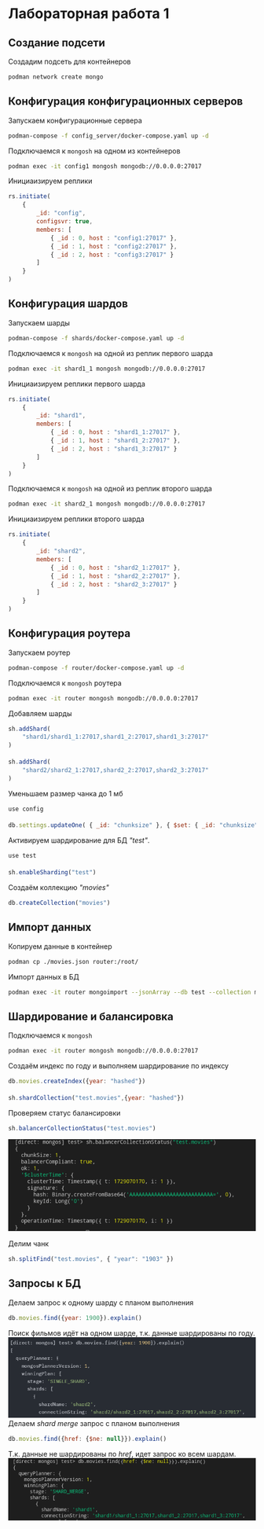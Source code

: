 # Лабораторная работа 1
## Создание подсети
Создадим подсеть для контейнеров
```bash
podman network create mongo
```
## Конфигурация конфигурационных серверов
Запускаем конфигурационные сервера
```bash
podman-compose -f config_server/docker-compose.yaml up -d
```
Подключаемся к ```mongosh``` на одном из контейнеров
```bash
podman exec -it config1 mongosh mongodb://0.0.0.0:27017
```
Инициаизируем реплики
```javascript
rs.initiate(
    {
        _id: "config",
        configsvr: true,
        members: [
            { _id : 0, host : "config1:27017" },
            { _id : 1, host : "config2:27017" },
            { _id : 2, host : "config3:27017" }
        ]
    }
)
```
## Конфигурация шардов
Запускаем шарды
```bash
podman-compose -f shards/docker-compose.yaml up -d
```
Подключаемся к ```mongosh``` на одной из реплик первого шарда
```bash
podman exec -it shard1_1 mongosh mongodb://0.0.0.0:27017
```
Инициаизируем реплики первого шарда
```javascript
rs.initiate(
    {
        _id: "shard1",
        members: [
            { _id : 0, host : "shard1_1:27017" },
            { _id : 1, host : "shard1_2:27017" },
            { _id : 2, host : "shard1_3:27017" }
        ]
    }
)
```
Подключаемся к ```mongosh``` на одной из реплик второго шарда
```bash
podman exec -it shard2_1 mongosh mongodb://0.0.0.0:27017
```
Инициаизируем реплики второго шарда
```javascript
rs.initiate(
    {
        _id: "shard2",
        members: [
            { _id : 0, host : "shard2_1:27017" },
            { _id : 1, host : "shard2_2:27017" },
            { _id : 2, host : "shard2_3:27017" }
        ]
    }
)
```
## Конфигурация роутера
Запускаем роутер
```bash
podman-compose -f router/docker-compose.yaml up -d
```
Подключаемся к ```mongosh``` роутера
```bash
podman exec -it router mongosh mongodb://0.0.0.0:27017
```
Добавляем шарды
```javascript
sh.addShard(
    "shard1/shard1_1:27017,shard1_2:27017,shard1_3:27017"
)

sh.addShard(
    "shard2/shard2_1:27017,shard2_2:27017,shard2_3:27017"
)
```
Уменьшаем размер чанка до 1 мб
```javascript
use config

db.settings.updateOne( { _id: "chunksize" }, { $set: { _id: "chunksize", value: 1 } }, { upsert: true } )
```
Активируем шардирование для БД _"test"_.
```javascript
use test

sh.enableSharding("test")
```
Создаём коллекцию _"movies"_
```javascript
db.createCollection("movies")
```
## Импорт данных
Копируем данные в контейнер
```bash
podman cp ./movies.json router:/root/
```
Импорт данных в БД
```bash
podman exec -it router mongoimport --jsonArray --db test --collection movies --file /root/movies.json
```
## Шардирование и балансировка
Подключаемся к ```mongosh```
```bash
podman exec -it router mongosh mongodb://0.0.0.0:27017
```
Создаём индекс по году и выполняем шардирование по индексу
```javascript
db.movies.createIndex({year: "hashed"})

sh.shardCollection("test.movies",{year: "hashed"})
```
Проверяем статус балансировки
```javascript
sh.balancerCollectionStatus("test.movies")
```
![](./images/balanced.png)

Делим чанк
```javascript
sh.splitFind("test.movies", { "year": "1903" })
```
## Запросы к БД
Делаем запрос к одному шарду с планом выполнения
```javascript
db.movies.find({year: 1900}).explain()
```
Поиск фильмов идёт на одном шарде, т.к. данные шардированы по году. 
![](./images/shard1.png)
Делаем _shard merge_ запрос с планом выполнения
```javascript
db.movies.find({href: {$ne: null}}).explain()
```
Т.к. данные не шардированы по _href_, идет запрос ко всем шардам.
![](./images/shard_merge.png)
